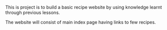 This is project is to build a basic recipe website by using knowledge learnt through previous lessons.

The website will consist of main index page having links to few recipes.